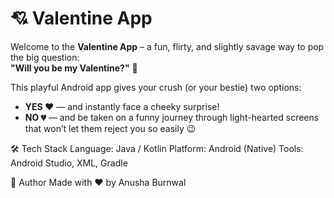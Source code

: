 # 💘 Valentine App

Welcome to the **Valentine App** – a fun, flirty, and slightly savage way to pop the big question:  
**"Will you be my Valentine?"** 💌

This playful Android app gives your crush (or your bestie) two options:
- **YES ❤️** — and instantly face a cheeky surprise!
- **NO 💔** — and be taken on a funny journey through light-hearted screens that won’t let them reject you so easily 😉


🛠️ Tech Stack
Language: Java / Kotlin
Platform: Android (Native)
Tools: Android Studio, XML, Gradle


🙌 Author
Made with ❤️ by Anusha Burnwal
